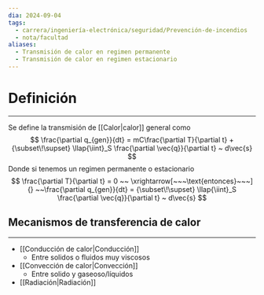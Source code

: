 ```yaml
---
dia: 2024-09-04
tags:
  - carrera/ingeniería-electrónica/seguridad/Prevención-de-incendios
  - nota/facultad
aliases:
  - Transmisión de calor en regimen permanente
  - Transmisión de calor en regimen estacionario
---
```

# Definición
---
Se define la transmisión de [[Calor|calor]] general como $$ \frac{\partial q_{gen}}{dt} = mC\frac{\partial T}{\partial t} + {\subset\!\supset} \llap{\iint}_S \frac{\partial \vec{q}}{\partial t} ~ d\vec{s} $$
Donde si tenemos un regimen permanente o estacionario $$ \frac{\partial T}{\partial t} = 0  ~~ \xrightarrow[~~~\text{entonces}~~~]{} ~~\frac{\partial q_{gen}}{dt} = {\subset\!\supset} \llap{\iint}_S \frac{\partial \vec{q}}{\partial t} ~ d\vec{s} $$

## Mecanismos de transferencia de calor
---
* [[Conducción de calor|Conducción]]
    * Entre solidos o fluidos muy viscosos
* [[Convección de calor|Convección]]
    * Entre solido y gaseoso/líquidos
* [[Radiación|Radiación]]
